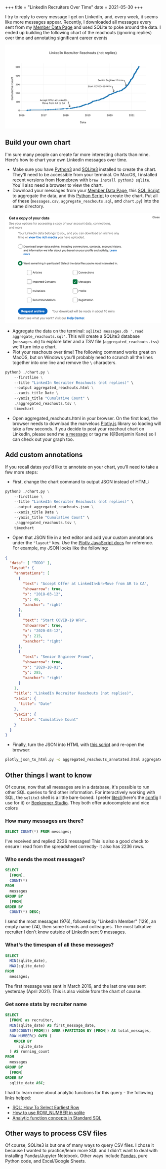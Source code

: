 +++
title = "LinkedIn Recruiters Over Time"
date = 2021-05-30
+++

I try to reply to every message I get on LinkedIn, and, every week, it seems like more messages appear. Recently, I downloaded all messages every sent from my [Member Data Page](https://www.linkedin.com/psettings/member-data) and used SQLite to poke around the data. I ended up building the following chart of the reachouts (ignoring replies) over time and annotating significant career events

![LinkedIn Recruiters Over Time](./aggregated_reachouts.png)

## Build your own chart

I'm sure many people can create far more interesting charts than mine. Here's how to chart your own LinkedIn messages over time.

- Make sure you have [Python3](https://www.python.org) and [SQLite3](https://www.sqlite.org/index.html) installed to create the chart. They'll need to be accessible from your terminal. On MacOS, I installed recent versions from [Homebrew](https://brew.sh) with `brew install python3 sqlite`. You'll also need a browser to view the chart.
- Download your messages from your [Member Data Page](https://www.linkedin.com/psettings/member-data), this [SQL Script](./aggregate_reachouts.sql) to aggregate the data, and this [Python Script](https://github.com/bbkane/dotfiles/blob/master/bin_common/bin_common/chart.py) to create the chart. Put all of these (`messages.csv`, `aggregate_reachouts.sql`, and `chart.py`) into the same directory.

![Request LinkedIn Message](./request_linkedin_messages.png)

- Aggregate the data on the terminal: `sqlite3 messages.db '.read aggregate_reachouts.sql'`. This will create a SQLite3 database (`messages.db`) to explore later and a TSV file (`aggregated_reachouts.tsv`) we'll turn into a chart.
- Plot your reachouts over time! The following command works great on MacOS, but on Windows you'll probably need to scrunch all the lines together into one line and remove the `\` characters.

```python
python3 ./chart.py \
    --firstline \
    --title "LinkedIn Recruiter Reachouts (not replies)" \
    --output aggregated_reachouts.html \
    --xaxis_title Date \
    --yaxis_title "Cumulative Count" \
    ./aggregated_reachouts.tsv \
    timechart
```

- Open aggregated_reachouts.html in your browser. On the first load, the browser needs to download the marvelous [Plotly.js](TODO) library so loading will take a few seconds. If you decide to post your reachout chart on LinkedIn, please send me [a message](https://www.linkedin.com/in/benjamin-kane/) or tag me (@Benjamin Kane) so I can check out your graph too.

## Add custom annotations

If you recall dates you'd like to annotate on your chart, you'll need to take a few more steps:

- First, change the chart command to output JSON instead of HTML:

```python
python3 ./chart.py \
    --firstline \
    --title "LinkedIn Recruiter Reachouts (not replies)" \
    --output aggregated_reachouts.json \
    --xaxis_title Date \
    --yaxis_title "Cumulative Count" \
    ./aggregated_reachouts.tsv \
    timechart
```

- Open that JSON file in a text editor and add your custom annotations under the `"layout"` key. Use the [Plotly JavaScript docs](https://plotly.com/javascript/reference/layout/annotations/) for reference. For example, my JSON looks like the following:

```json
{
  "data": [ "TODO" ],
  "layout": {
    "annotations": [
      {
        "text": "Accept Offer at LinkedIn<br>Move from AR to CA",
        "showarrow": true,
        "x": "2018-03-12",
        "y": 40,
        "xanchor": "right"
      },
      {
        "text": "Start COVID-19 WFH",
        "showarrow": true,
        "x": "2020-03-12",
        "y": 215,
        "xanchor": "right"
      },
      {
        "text": "Senior Engineer Promo",
        "showarrow": true,
        "x": "2020-10-01",
        "y": 285,
        "xanchor": "right"
      }
    ],
    "title": "LinkedIn Recruiter Reachouts (not replies)",
    "xaxis": {
      "title": "Date"
    },
    "yaxis": {
      "title": "Cumulative Count"
    }
  }
}
```

- Finally, turn the JSON into HTML with [this script](https://github.com/bbkane/dotfiles/blob/master/bin_common/bin_common/plotly_json_to_html.py) and re-open the browser:

```bash
plotly_json_to_html.py -o aggregated_reachouts_annotated.html aggregated_reachouts.json
```

## Other things I want to know

Of course, now that all messages are in a database, it's possible to run other SQL queries to find other information. For interactively working with SQL, the `sqlite3` shell is a little bare-boned. I prefer [litecli](https://litecli.com/)(here's the [config](https://github.com/bbkane/dotfiles/blob/master/litecli/.config/litecli/config) I use for it) or [Beekeeper Studio](https://www.beekeeperstudio.io/). They both offer autocomplete and nice colors

### How many messages are there?

```sql
SELECT COUNT(*) FROM messages;
```

I've received and replied 2236 messages! This is also a good check to ensure I read from the spreadsheet correctly- it also has 2236 rows.

### Who sends the most messages?

```sql
SELECT
  [FROM],
  COUNT(*)
FROM
  messages
GROUP BY
  [FROM]
ORDER BY
  COUNT(*) DESC;
```

I send the most messages (976), followed by "LinkedIn Member" (129), an empty name (74), then some friends and colleagues. The most talkative recruiter I don't know outside of LinkedIn sent 9 messages.

### What's the timespan of all these messages?

```sql
SELECT
  MIN(sqlite_date),
  MAX(sqlite_date)
FROM
  messages;
```

The first message was sent in March 2016, and the last one was sent yesterday (April 2021). This is also visible from the chart of course.

### Get some stats by recruiter name

```sql
SELECT
  [FROM] as recruiter,
  MIN(sqlite_date) AS first_message_date,
  SUM(COUNT([FROM])) OVER (PARTITION BY [FROM]) AS total_messages,
  ROW_NUMBER() OVER (
    ORDER BY
      sqlite_date
  ) AS running_count
FROM
  messages
GROUP BY
  [FROM]
ORDER BY
  sqlite_date ASC;
```

I had to learn more about analytic functions for this query - the following links helped:

- [SQL: How To Select Earliest Row](https://stackoverflow.com/a/5736854/2958070)
- [How to use ROW_NUMBER in sqlite](https://stackoverflow.com/a/51863033/2958070)
- [Analytic function concepts in Standard SQL](https://cloud.google.com/bigquery/docs/reference/standard-sql/analytic-function-concepts)

## Other ways to process CSV files

Of course, SQLite3 is but one of many ways to query CSV files. I chose it because I wanted to practice/learn more SQL and I didn't want to deal with installing Pandas/Jupyter Notebook. Other ways include [Pandas](https://pandas.pydata.org/), pure Python code, and Excel/Google Sheets.
